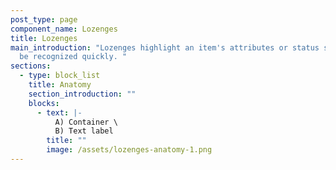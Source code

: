 ```yaml
---
post_type: page
component_name: Lozenges
title: Lozenges
main_introduction: "Lozenges highlight an item's attributes or status so it can
  be recognized quickly. "
sections:
  - type: block_list
    title: Anatomy
    section_introduction: ""
    blocks:
      - text: |-
          A) Container \
          B) Text label
        title: ""
        image: /assets/lozenges-anatomy-1.png
---
```

